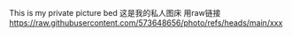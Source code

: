 This is my private picture bed
这是我的私人图床
用raw链接
https://raw.githubusercontent.com/573648656/photo/refs/heads/main/xxx
